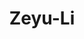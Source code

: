 ---
title: Zeyu-Li
github: https://github.com/Zeyu-Li
mode: dark
transition: 1s
score: 84.9
archetype:
- Little Bit of Everything
- Github Actions
---